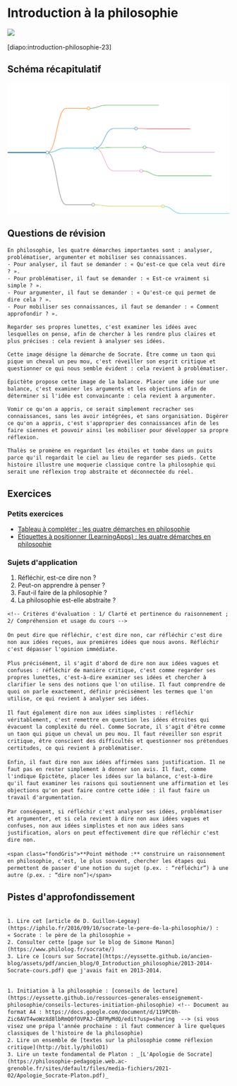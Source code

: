 # Introduction à la philosophie

![](https://eyssette.github.io/marp-slides/slides/images/penseur-rodin.png)

[diapo:introduction-philosophie-23]

## Schéma récapitulatif

[![Schéma récapitulatif du cours](https://raw.githubusercontent.com/eyssette/mindmap/main/qu-est-ce-que-la-philosophie.svg)](https://raw.githubusercontent.com/eyssette/mindmap/main/qu-est-ce-que-la-philosophie.svg)


## Questions de révision

```admonish title="Quelles sont les quatre démarches importantes en philosophie ?  <br>Pour chaque démarche, quelle est la question qu'il faut se poser ?" collapsible=true
En philosophie, les quatre démarches importantes sont : analyser, problématiser, argumenter et mobiliser ses connaissances.
- Pour analyser, il faut se demander : « Qu'est-ce que cela veut dire ? ».
- Pour problématiser, il faut se demander : « Est-ce vraiment si simple ? ».
- Pour argumenter, il faut se demander : « Qu'est-ce qui permet de dire cela ? ».
- Pour mobiliser ses connaissances, il faut se demander : « Comment approfondir ? ».
```

```admonish title="On peut dire que faire de la philosophie, c'est comme regarder ses propres lunettes. Qu'est-ce que cela veut dire ?" collapsible=true
Regarder ses propres lunettes, c'est examiner les idées avec lesquelles on pense, afin de chercher à les rendre plus claires et plus précises : cela revient à analyser ses idées.
```

```admonish title="On peut dire que faire de la philosophie, c'est comme être un taon qui pique un cheval un peu mou. Qu'est-ce que cela veut dire ?" collapsible=true
Cette image désigne la démarche de Socrate. Être comme un taon qui pique un cheval un peu mou, c'est réveiller son esprit critique et questionner ce qui nous semble évident : cela revient à problématiser.
```

```admonish title="On peut dire que faire de la philosophie, c'est comme placer les idées sur une balance. Qu'est-ce que cela veut dire ?" collapsible=true
Épictète propose cette image de la balance. Placer une idée sur une balance, c'est examiner les arguments et les objections afin de déterminer si l'idée est convaincante : cela revient à argumenter.
```

```admonish title="Comme le dit Épictète, il ne faut pas vomir ce qu'on a appris, mais le digérer. Quel est le sens de cette image ?" collapsible=true
Vomir ce qu'on a appris, ce serait simplement recracher ses connaissances, sans les avoir intégrées, et sans organisation. Digérer ce qu'on a appris, c'est s'approprier des connaissances afin de les faire siennes et pouvoir ainsi les mobiliser pour développer sa propre réflexion.
```

```admonish title="Quelle est l'histoire que raconte Platon à propos de Thalès ? Quel est le sens de cette histoire ?" collapsible=true
Thalès se promène en regardant les étoiles et tombe dans un puits parce qu'il regardait le ciel au lieu de regarder ses pieds. Cette histoire illustre une moquerie classique contre la philosophie qui serait une réflexion trop abstraite et déconnectée du réel.
```


## Exercices

### Petits exercices

- [Tableau à compléter : les quatre démarches en philosophie](https://eyssette.github.io/marp-slides/slides/2021-2022/introduction-philosophie-21.html?f=1#48)
- [Étiquettes à positionner (LearningApps) : les quatre démarches en philosophie](https://learningapps.org/watch?v=pg13m7zck21)

### Sujets d'application

1. Réfléchir, est-ce dire non ?
2. Peut-on apprendre à penser ?
3. Faut-il faire de la philosophie ?
4. La philosophie est-elle abstraite ?


```admonish abstract title="Un exemple de paragraphe sur le sujet “Réfléchir, est-ce dire non ?”" collapsible=true
<!-- Critères d'évaluation : 1/ Clarté et pertinence du raisonnement ; 2/ Compréhension et usage du cours -->

On peut dire que réfléchir, c'est dire non, car réfléchir c'est dire non aux idées reçues, aux premières idées que nous avons. Réfléchir c'est dépasser l'opinion immédiate.

Plus précisément, il s'agit d'abord de dire non aux idées vagues et confuses : réfléchir de manière critique, c'est comme regarder ses propres lunettes, c'est-à-dire examiner ses idées et chercher à clarifier le sens des notions que l'on utilise. Il faut comprendre de quoi on parle exactement, définir précisément les termes que l'on utilise, ce qui revient à analyser ses idées.

Il faut également dire non aux idées simplistes : réfléchir véritablement, c'est remettre en question les idées étroites qui évacuent la complexité du réel. Comme Socrate, il s'agit d'être comme un taon qui pique un cheval un peu mou. Il faut réveiller son esprit critique, être conscient des difficultés et questionner nos prétendues certitudes, ce qui revient à problématiser.

Enfin, il faut dire non aux idées affirmées sans justification. Il ne faut pas en rester simplement à donner son avis. Il faut, comme l'indique Épictète, placer les idées sur la balance, c'est-à-dire qu'il faut examiner les raisons qui soutiennent une affirmation et les objections qu'on peut faire contre cette idée : il faut faire un travail d'argumentation.

Par conséquent, si réfléchir c'est analyser ses idées, problématiser et argumenter, et si cela revient à dire non aux idées vagues et confuses, non aux idées simplistes et non aux idées sans justification, alors on peut effectivement dire que réfléchir c'est dire non.

<span class="fondGris">**Point méthode :** construire un raisonnement en philosophie, c'est, le plus souvent, chercher les étapes qui permettent de passer d'une notion du sujet (p.ex. : “réfléchir”) à une autre (p.ex. : “dire non”)</span>
```

## Pistes d'approfondissement

```admonish tip title="Mieux comprendre le personnage de Socrate"

1. Lire cet [article de D. Guillon-Legeay](https://iphilo.fr/2016/09/10/socrate-le-pere-de-la-philosophie/) : « Socrate : le père de la philosophie »
2. Consulter cette [page sur le blog de Simone Manon](https://www.philolog.fr/socrate/)
3. Lire ce [cours sur Socrate](https://eyssette.github.io/ancien-blog/assets/pdf/ancien_blog/0_Introduction_philosophie/2013-2014-Socrate-cours.pdf) que j'avais fait en 2013-2014.

```

```admonish tip title="D'autres lectures pour s'initier à la philosophie"

1. Initiation à la philosophie : [conseils de lecture](https://eyssette.github.io/ressources-generales-enseignement-philosophie/conseils-lectures-initiation-philosophie) <!-- Document au format A4 : https://docs.google.com/document/d/119PC0h-Zic6AVT4woWzXd8lbRmQ0fOVPAJ-CBFMyMdQ/edit?usp=sharing  --> (si vous visez une prépa l'année prochaine : il faut commencer à lire quelques classiques de l'histoire de la philosophie)
2. Lire un ensemble de [textes sur la philosophie comme réflexion critique](http://bit.ly/philoD1)
3. Lire un texte fondamental de Platon : _[L'Apologie de Socrate](https://philosophie-pedagogie.web.ac-grenoble.fr/sites/default/files/media-fichiers/2021-02/Apologie_Socrate-Platon.pdf)_

```